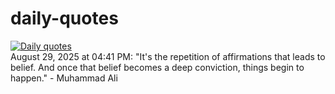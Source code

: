 # daily-quotes
[![Daily quotes](https://github.com/ceepu8/daily-quotes/actions/workflows/daily-quote.yml/badge.svg)](https://github.com/ceepu8/daily-quotes/actions/workflows/daily-quote.yml)<br/>
August 29, 2025 at 04:41 PM: "It's the repetition of affirmations that leads to belief. And once that belief becomes a deep conviction, things begin to happen." - Muhammad Ali
